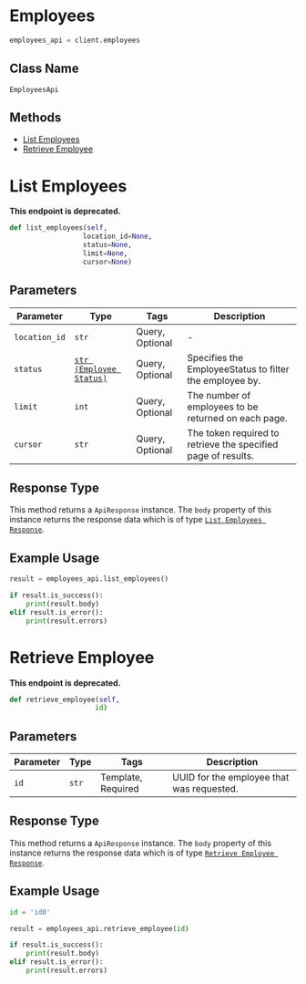 # Employees

```python
employees_api = client.employees
```

## Class Name

`EmployeesApi`

## Methods

* [List Employees](../../doc/api/employees.md#list-employees)
* [Retrieve Employee](../../doc/api/employees.md#retrieve-employee)


# List Employees

**This endpoint is deprecated.**

```python
def list_employees(self,
                  location_id=None,
                  status=None,
                  limit=None,
                  cursor=None)
```

## Parameters

| Parameter | Type | Tags | Description |
|  --- | --- | --- | --- |
| `location_id` | `str` | Query, Optional | - |
| `status` | [`str (Employee Status)`](../../doc/models/employee-status.md) | Query, Optional | Specifies the EmployeeStatus to filter the employee by. |
| `limit` | `int` | Query, Optional | The number of employees to be returned on each page. |
| `cursor` | `str` | Query, Optional | The token required to retrieve the specified page of results. |

## Response Type

This method returns a `ApiResponse` instance. The `body` property of this instance returns the response data which is of type [`List Employees Response`](../../doc/models/list-employees-response.md).

## Example Usage

```python
result = employees_api.list_employees()

if result.is_success():
    print(result.body)
elif result.is_error():
    print(result.errors)
```


# Retrieve Employee

**This endpoint is deprecated.**

```python
def retrieve_employee(self,
                     id)
```

## Parameters

| Parameter | Type | Tags | Description |
|  --- | --- | --- | --- |
| `id` | `str` | Template, Required | UUID for the employee that was requested. |

## Response Type

This method returns a `ApiResponse` instance. The `body` property of this instance returns the response data which is of type [`Retrieve Employee Response`](../../doc/models/retrieve-employee-response.md).

## Example Usage

```python
id = 'id0'

result = employees_api.retrieve_employee(id)

if result.is_success():
    print(result.body)
elif result.is_error():
    print(result.errors)
```

